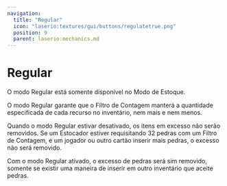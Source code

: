 ```yaml
---
navigation:
  title: "Regular"
  icon: "laserio:textures/gui/buttons/regulatetrue.png"
  position: 9
  parent: laserio:mechanics.md
---
```


# Regular

O modo Regular está somente disponível no Modo de Estoque.

O modo Regular garante que o Filtro de Contagem manterá a quantidade especificada de cada recurso no inventário, nem mais e nem menos.

Quando o modo Regular estivar desativado, os itens em excesso não serão removidos. Se um Estocador estiver requisitando 32 pedras com um Filtro de Contagem, e um jogador ou outro cartão inserir mais pedras, o excesso não será removido.

Com o modo Regular ativado, o excesso de pedras será sim removido, somente se existir uma maneira de inserir em outro inventário que aceite pedras.

